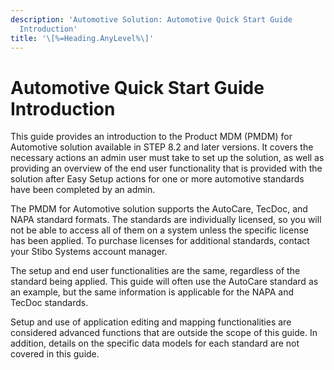 ```yaml
---
description: 'Automotive Solution: Automotive Quick Start Guide
  Introduction'
title: '\[%=Heading.AnyLevel%\]'
---
```


Automotive Quick Start Guide Introduction
=========================================

This guide provides an introduction to the Product MDM (PMDM) for
Automotive solution available in STEP 8.2 and later versions. It covers
the necessary actions an admin user must take to set up the solution, as
well as providing an overview of the end user functionality that is
provided with the solution after Easy Setup actions for one or more
automotive standards have been completed by an admin.

The PMDM for Automotive solution supports the AutoCare, TecDoc, and NAPA
standard formats. The standards are individually licensed, so you will
not be able to access all of them on a system unless the specific
license has been applied. To purchase licenses for additional standards,
contact your Stibo Systems account manager.

The setup and end user functionalities are the same, regardless of the
standard being applied. This guide will often use the AutoCare standard
as an example, but the same information is applicable for the NAPA and
TecDoc standards.

Setup and use of application editing and mapping functionalities are
considered advanced functions that are outside the scope of this guide.
In addition, details on the specific data models for each standard are
not covered in this guide.
